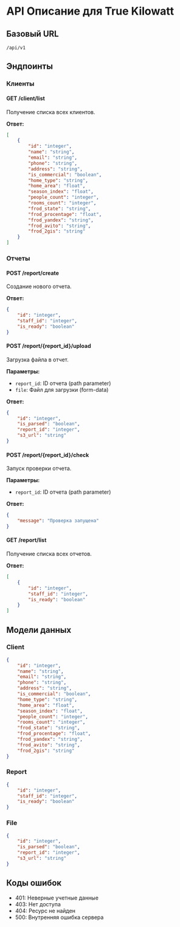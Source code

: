 # API Описание для True Kilowatt

## Базовый URL
```
/api/v1
```

## Эндпоинты

### Клиенты
#### GET /client/list
Получение списка всех клиентов.

**Ответ:**
```json
[
    {
        "id": "integer",
        "name": "string",
        "email": "string",
        "phone": "string",
        "address": "string",
        "is_commercial": "boolean",
        "home_type": "string",
        "home_area": "float",
        "season_index": "float",
        "people_count": "integer",
        "rooms_count": "integer",
        "frod_state": "string",
        "frod_procentage": "float",
        "frod_yandex": "string",
        "frod_avito": "string",
        "frod_2gis": "string"
    }
]
```

### Отчеты
#### POST /report/create
Создание нового отчета.

**Ответ:**
```json
{
    "id": "integer",
    "staff_id": "integer",
    "is_ready": "boolean"
}
```

#### POST /report/{report_id}/upload
Загрузка файла в отчет.

**Параметры:**
- `report_id`: ID отчета (path parameter)
- `file`: Файл для загрузки (form-data)

**Ответ:**
```json
{
    "id": "integer",
    "is_parsed": "boolean",
    "report_id": "integer",
    "s3_url": "string"
}
```

#### POST /report/{report_id}/check
Запуск проверки отчета.

**Параметры:**
- `report_id`: ID отчета (path parameter)

**Ответ:**
```json
{
    "message": "Проверка запущена"
}
```

#### GET /report/list
Получение списка всех отчетов.

**Ответ:**
```json
[
    {
        "id": "integer",
        "staff_id": "integer",
        "is_ready": "boolean"
    }
]
```

## Модели данных

### Client
```json
{
    "id": "integer",
    "name": "string",
    "email": "string",
    "phone": "string",
    "address": "string",
    "is_commercial": "boolean",
    "home_type": "string",
    "home_area": "float",
    "season_index": "float",
    "people_count": "integer",
    "rooms_count": "integer",
    "frod_state": "string",
    "frod_procentage": "float",
    "frod_yandex": "string",
    "frod_avito": "string",
    "frod_2gis": "string"
}
```

### Report
```json
{
    "id": "integer",
    "staff_id": "integer",
    "is_ready": "boolean"
}
```

### File
```json
{
    "id": "integer",
    "is_parsed": "boolean",
    "report_id": "integer",
    "s3_url": "string"
}
```

## Коды ошибок
- 401: Неверные учетные данные
- 403: Нет доступа
- 404: Ресурс не найден
- 500: Внутренняя ошибка сервера 